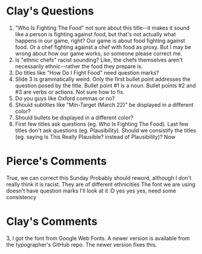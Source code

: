 Clay's Questions
================
1. "Who Is Fighting The Food" not sure about this title--it makes it sound like a person is fighting against food, but that's not actually what happens in our game, right? Our game is about food fighting against food. Or a chef fighting against a chef with food as proxy. But I may be wrong about how our game works, so someone please correct me.
2. Is "ethnic chefs" racist sounding? Like, the chefs themselves aren't necessarily ethnic--rather the food they prepare is.
3. Do titles like "How Do I Fight Food" need question marks?
4. Slide 3 is grammatically weird. Only the first bullet point addresses the question posed by the title. Bullet point #1 is a noun. Bullet points #2 and #3 are verbs or actions. Not sure how to fix.
5. Do you guys like Oxford commas or no?
6. Should subtitles like "Min-Target (March 22)" be displayed in a different color?
7. Should bullets be displayed in a different color?
8. First few titles ask questions (eg. Who Is Fighting The Food). Last few titles don't ask questions (eg. Plausibility). Should we consistify the titles (eg. saying Is This Really Plausible? instead of Plausibility)?
Now

Pierce's Comments
=================
True, we can correct this Sunday
Probably should reword, although I don't really think it is racist. They are of different ethnicities
The font we are using doesn't have question marks
I'll look at it
:D
yes
yes
yes, need some consistency

Clay's Comments
===============
3, I got the font from Google Web Fonts. A newer version is available from the typographer's GitHub repo. The newer version fixes this.

